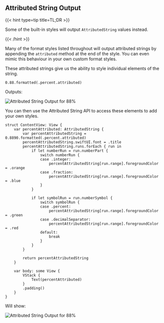 ---
---
## Attributed String Output

{{< hint type=tip title=TL;DR >}}

Some of the built-in styles will output `AttributedString` values instead.

{{< /hint >}}

Many of the format styles listed throughout will output attributed strings by appending the `attributed` method at the end of the style. You can even mimic this behaviour in your own custom format styles.

These attributed strings give us the ability to style individual elements of the string.

<pre class="splash"><code><span class="number">0.88</span>.<span class="call">formatted</span>(.<span class="dotAccess">percent</span>.<span class="property">attributed</span>)</code></pre>

Outputs:

![Attributed String Output for 88%](/images/attributed-string-output.png)

You can then use the Attributed String API to access these elements to add your own styles.

<pre class="splash"><code><span class="keyword">struct</span> ContentView: <span class="type">View</span> {
    <span class="keyword">var</span> percentAttributed: <span class="type">AttributedString</span> {
        <span class="keyword">var</span> percentAttributedString = <span class="number">0.8890</span>.<span class="call">formatted</span>(.<span class="dotAccess">percent</span>.<span class="property">attributed</span>)
        percentAttributedString.<span class="property">swiftUI</span>.<span class="property">font</span> = .<span class="dotAccess">title</span>
        percentAttributedString.<span class="property">runs</span>.<span class="call">forEach</span> { run <span class="keyword">in
            if let</span> numberRun = run.<span class="property">numberPart</span> {
                <span class="keyword">switch</span> numberRun {
                <span class="keyword">case</span> .<span class="dotAccess">integer</span>:
                    percentAttributedString[run.<span class="property">range</span>].foregroundColor = .<span class="dotAccess">orange</span>
                <span class="keyword">case</span> .<span class="dotAccess">fraction</span>:
                    percentAttributedString[run.<span class="property">range</span>].foregroundColor = .<span class="dotAccess">blue</span>
                }
            }

            <span class="keyword">if let</span> symbolRun = run.<span class="property">numberSymbol</span> {
                <span class="keyword">switch</span> symbolRun {
                <span class="keyword">case</span> .<span class="dotAccess">percent</span>:
                    percentAttributedString[run.<span class="property">range</span>].foregroundColor = .<span class="dotAccess">green</span>
                <span class="keyword">case</span> .<span class="dotAccess">decimalSeparator</span>:
                    percentAttributedString[run.<span class="property">range</span>].foregroundColor = .<span class="dotAccess">red</span>
                <span class="keyword">default</span>:
                    <span class="keyword">break</span>
                }
            }
        }

        <span class="keyword">return</span> percentAttributedString
    }

    <span class="keyword">var</span> body: <span class="keyword">some</span> <span class="type">View</span> {
        <span class="type">VStack</span> {
            <span class="type">Text</span>(percentAttributed)
        }
        .<span class="call">padding</span>()
    }
}</code></pre>

Will show:

![Attributed String Output for 88%](/images/attributed-string-swiftui.png)

